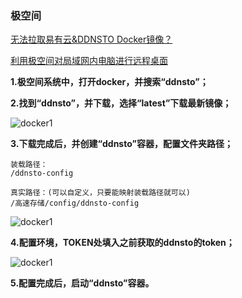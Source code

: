 ### 极空间

[无法拉取易有云&DDNSTO Docker镜像？](https://www.bilibili.com/video/BV1FnUUYeEn9/)

[利用极空间对局域网内电脑进行远程桌面](https://www.bilibili.com/video/BV11CC1YpEW7/)

**1.极空间系统中，打开docker，并搜索“ddnsto”；**

**2.找到“ddnsto”，并下载，选择“latest”下载最新镜像；**

![docker1](./koolshare_merlin/zspace1.jpg)



**3.下载完成后，并创建“ddnsto”容器，配置文件夹路径；**

```
装载路径：
/ddnsto-config

真实路径：(可以自定义，只要能映射装载路径就可以)
/高速存储/config/ddnsto-config
```

![docker1](./koolshare_merlin/zspace2.jpg)


**4.配置环境，TOKEN处填入之前获取的ddnsto的token；**

![docker1](./koolshare_merlin/zspace3.jpg)

**5.配置完成后，启动“ddnsto”容器。**
